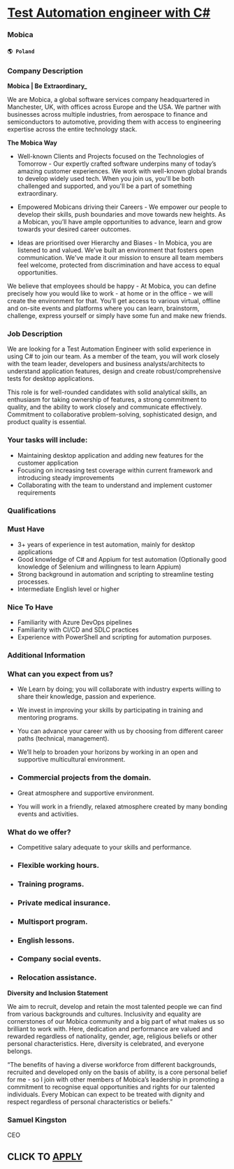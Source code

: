 # [Test Automation engineer with C#](https://www.remotewlb.com/apply/test-automation-engineer-with-c)  
### Mobica  
#### `🌎 Poland`  

### Company Description

 **Mobica | Be Extraordinary_**  
  
We are Mobica, a global software services company headquartered in Manchester, UK, with offices across Europe and the USA. We partner with businesses across multiple industries, from aerospace to finance and semiconductors to automotive, providing them with access to engineering expertise across the entire technology stack.  
  
 **The Mobica Way**

  * Well-known Clients and Projects focused on the Technologies of Tomorrow - Our expertly crafted software underpins many of today’s amazing customer experiences. We work with well-known global brands to develop widely used tech. When you join us, you'll be both challenged and supported, and you'll be a part of something extraordinary. 

  * Empowered Mobicans driving their Careers - We empower our people to develop their skills, push boundaries and move towards new heights. As a Mobican, you’ll have ample opportunities to advance, learn and grow towards your desired career outcomes.

  * Ideas are prioritised over Hierarchy and Biases - In Mobica, you are listened to and valued. We’ve built an environment that fosters open communication. We've made it our mission to ensure all team members feel welcome, protected from discrimination and have access to equal opportunities. 

We believe that employees should be happy - At Mobica, you can define precisely how you would like to work - at home or in the office - we will create the environment for that. You’ll get access to various virtual, offline and on-site events and platforms where you can learn, brainstorm, challenge, express yourself or simply have some fun and make new friends.

### Job Description

We are looking for a Test Automation Engineer with solid experience in using C# to join our team. As a member of the team, you will work closely with the team leader, developers and business analysts/architects to understand application features, design and create robust/comprehensive tests for desktop applications.

This role is for well-rounded candidates with solid analytical skills, an enthusiasm for taking ownership of features, a strong commitment to quality, and the ability to work closely and communicate effectively. Commitment to collaborative problem-solving, sophisticated design, and product quality is essential.

### Your tasks will include:

  * Maintaining desktop application and adding new features for the customer application
  * Focusing on increasing test coverage within current framework and introducing steady improvements
  * Collaborating with the team to understand and implement customer requirements

### Qualifications

### Must Have

  * 3+ years of experience in test automation, mainly for desktop applications
  * Good knowledge of C# and Appium for test automation (Optionally good knowledge of Selenium and willingness to learn Appium)
  * Strong background in automation and scripting to streamline testing processes.
  * Intermediate English level or higher

### Nice To Have

  * Familiarity with Azure DevOps pipelines
  * Familiarity with CI/CD and SDLC practices
  * Experience with PowerShell and scripting for automation purposes.

### Additional Information

### What can you expect from us?

  * We Learn by doing; you will collaborate with industry experts willing to share their knowledge, passion and experience.

  * We invest in improving your skills by participating in training and mentoring programs.

  * You can advance your career with us by choosing from different career paths (technical, management).

  * We’ll help to broaden your horizons by working in an open and supportive multicultural environment.

  * ### Commercial projects from the domain.

  * Great atmosphere and supportive environment.

  * You will work in a friendly, relaxed atmosphere created by many bonding events and activities.

### What do we offer?

  * Competitive salary adequate to your skills and performance.

  * ### Flexible working hours.

  * ### Training programs.

  * ### Private medical insurance.

  * ### Multisport program.

  * ### English lessons.

  * ### Company social events.

  * ### Relocation assistance.

 **Diversity and Inclusion Statement**  
  
We aim to recruit, develop and retain the most talented people we can find from various backgrounds and cultures. Inclusivity and equality are cornerstones of our Mobica community and a big part of what makes us so brilliant to work with. Here, dedication and performance are valued and rewarded regardless of nationality, gender, age, religious beliefs or other personal characteristics. Here, diversity is celebrated, and everyone belongs.

“The benefits of having a diverse workforce from different backgrounds, recruited and developed only on the basis of ability, is a core personal belief for me - so I join with other members of Mobica’s leadership in promoting a commitment to recognise equal opportunities and rights for our talented individuals. Every Mobican can expect to be treated with dignity and respect regardless of personal characteristics or beliefs.”

### Samuel Kingston  
CEO

  
## CLICK TO [APPLY](https://www.remotewlb.com/apply/test-automation-engineer-with-c)

